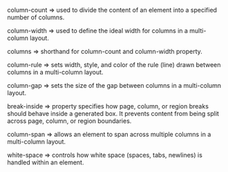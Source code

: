 column-count => used to divide the content of an element into a specified number of columns.

column-width => used to define the ideal width for columns in a multi-column layout.

columns => shorthand for column-count and column-width property.

column-rule => sets width, style, and color of the rule (line) drawn between columns in a multi-column layout.

column-gap => sets the size of the gap between columns in a multi-column layout.

break-inside => property specifies how page, column, or region breaks should behave inside a generated box. It prevents content from being split across page, column, or region boundaries.

column-span => allows an element to span across multiple columns in a multi-column layout.

white-space => controls how white space (spaces, tabs, newlines) is handled within an element.
